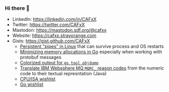 ### Hi there 👋

- LinkedIn: https://linkedin.com/in/CAFxX
- Twitter: https://twitter.com/CAFxX
- Mastodon: https://mastodon.sdf.org/@cafxx
- Website: https://cafxx.strayorange.com
- Gists: https://gist.github.com/CAFxX
  - [Persistent "pipes" in Linux](https://gist.github.com/CAFxX/571a1558db9a7b393579) that can survive process and OS restarts
  - [Minimizing memory allocations in Go](https://gist.github.com/CAFxX/e96e8a5c3841d152f16d266a1fe7f8bd) especially when working with protobuf messages
  - [Colorized output for `go tool objdump`](https://gist.github.com/CAFxX/332b425634f12ccbb7a1eef074da19bf)
  - [Translate IBM Websphere MQ `MQRC_` reason codes](https://gist.github.com/CAFxX/3552140) from the numeric code to their textual represntation (Java)
  - [CPU/ISA wishlist](https://gist.github.com/CAFxX/d07549c3c74c95983421cd4e2e45f28f)
  - [Go wishlist](https://gist.github.com/CAFxX/ca4c24017d0046141257f93ec4123a55)
